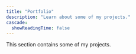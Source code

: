 ```yaml
---
title: "Portfolio"
description: "Learn about some of my projects."
cascade:
  showReadingTime: false
---
```

This section contains some of my projects.
